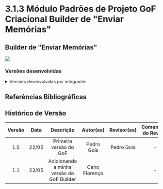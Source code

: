 # 3.1.3 Módulo Padrões de Projeto GoF Criacional Builder de "Enviar Memórias"

## Builder de "Enviar Memórias"

<img src="(COLOCAR IMAGEM AQUI)"/>

### Versões desenvolvidas

<details>
<summary>Versões desenvolvidas por integrante:</summary>

<details>
<summary>Versão do Pedro Gois:</summary>

#### Pedro
Classe memória
```python
from datetime import datetime
from typing import List

class Memoria:
    def __init__(self):
        self.id: int = None
        self.titulo: str = ""
        self.descricao: str = ""
        self.midia: List[str] = []
        self.status: str = "pendente"
        self.autor: str = ""
        self.data_envio: datetime = datetime.now()
        self.tags: List[str] = []

    def adicionar_tag(self, tag: str):
        self.tags.append(tag)

    def __str__(self):
        return f"Memoria(id={self.id}, titulo='{self.titulo}', autor='{self.autor}', status='{self.status}')"
```

Classe MemoriaBuilder:
```python
class MemoriaBuilder:
    def __init__(self):
        self.memoria = Memoria()

    def com_id(self, id: int):
        self.memoria.id = id
        return self

    def com_titulo(self, titulo: str):
        self.memoria.titulo = titulo
        return self

    def com_descricao(self, descricao: str):
        self.memoria.descricao = descricao
        return self

    def com_midia(self, midia: List[str]):
        self.memoria.midia = midia
        return self

    def com_autor(self, autor: str):
        self.memoria.autor = autor
        return self

    def com_status(self, status: str):
        self.memoria.status = status
        return self

    def com_tags(self, tags: List[str]):
        for tag in tags:
            self.memoria.adicionar_tag(tag)
        return self

    def construir(self):
        return self.memoria
```

</details>

<details>
<summary>Versão do Cairo Florenço:</summary>

#### Cairo

Builder de Memórias

```python
from datetime import datetime
from enum import Enum
from typing import Optional


class StatusMemoria(Enum):
    PENDENTE = "pendente"
    ACEITA = "aceita"
    RECUSADA = "recusada"


class Memoria:
    def __init__(
        self,
        imagem_url: str,
        titulo: str,
        descricao: str,
        data_memoria: datetime,
        data_envio: datetime,
        status: StatusMemoria,
        nome_autor: str,
        email_autor: str,
    ):
        self.imagem_url = imagem_url
        self.titulo = titulo
        self.descricao = descricao
        self.data_memoria = data_memoria
        self.data_envio = data_envio
        self.status = status
        self.nome_autor = nome_autor
        self.email_autor = email_autor

    def __repr__(self):
        return (
            f"<Memoria titulo={self.titulo!r} autor={self.nome_autor!r} "
            f"status={self.status.value!r} data_memoria={self.data_memoria.date()} "
            f"data_envio={self.data_envio.isoformat()}>"
        )


class MemoriaBuilder:
    def __init__(self):
        self._imagem_url: Optional[str] = None
        self._titulo: Optional[str] = None
        self._descricao: Optional[str] = None
        self._data_memoria: Optional[datetime] = None
        self._data_envio: Optional[datetime] = None
        self._status: Optional[StatusMemoria] = None
        self._nome_autor: Optional[str] = None
        self._email_autor: Optional[str] = None

    def with_imagem(self, imagem_url: str) -> "MemoriaBuilder":
        self._imagem_url = imagem_url
        return self

    def with_titulo(self, titulo: str) -> "MemoriaBuilder":
        self._titulo = titulo.strip()
        return self

    def with_descricao(self, descricao: str) -> "MemoriaBuilder":
        self._descricao = descricao.strip()
        return self

    def with_data_memoria(self, data_memoria: datetime) -> "MemoriaBuilder":
        self._data_memoria = data_memoria
        return self

    def with_data_envio(self, data_envio: Optional[datetime] = None) -> "MemoriaBuilder":
        self._data_envio = data_envio or datetime.utcnow()
        return self

    def with_status(self, status: StatusMemoria) -> "MemoriaBuilder":
        self._status = status
        return self

    def with_nome_autor(self, nome: str) -> "MemoriaBuilder":
        self._nome_autor = nome.strip()
        return self

    def with_email_autor(self, email: str) -> "MemoriaBuilder":
        self._email_autor = email.strip()
        return self

    def build(self) -> Memoria:
        return Memoria(
            imagem_url=self._imagem_url,
            titulo=self._titulo,
            descricao=self._descricao,
            data_memoria=self._data_memoria,
            data_envio=self._data_envio,
            status=self._status,
            nome_autor=self._nome_autor,
            email_autor=self._email_autor,
        )
```

</details>

<details>
<summary>Versão do Gabriel :</summary>

#### Gabriel

```python
```

</details>

</details>




## Referências Bibliográficas



## Histórico de Versão

| Versão | Data | Descrição | Autor(es) | Revisor(es) | Comentário do Revisor |
| :-: | :-: | :-: | :-: | :-: | :-: |
| 1.0 | 22/05 | Primeira versão do GoF | Pedro Gois | Pedro Gois | - |
| 1.1 | 23/05 | Adicionando a minha versão do GoF Builder | Cairo Florenço | | - |